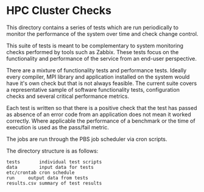 # HPC Cluster Checks

This directory contains a series of tests which are run periodically to monitor the performance of the system over time and check change control.

This suite of tests is meant to be complementary to system monitoring checks performed by tools such as Zabbix. These tests focus on the functionality and performance of the service from an end-user perspective.

There are a mixture of functionality tests and performance tests.
Ideally every compiler, MPI library and application installed on the system would have it's own check but that is not always feasible.
The current suite covers a representative sample of software functionality tests, configuration checks and several critical performance metrics.

Each test is written so that there is a positive check that the test has passed as absence of an error code from an application does not mean it worked correctly.
Where applicable the performance of a benchmark or the time of execution is used as the pass/fail metric.

The jobs are run through the PBS job scheduler via cron scripts.

The directory structure is as follows:
```
tests		individual test scripts
data		input data for tests
etc/crontab	cron schedule
run		output data from tests
results.csv	summary of test results
```
